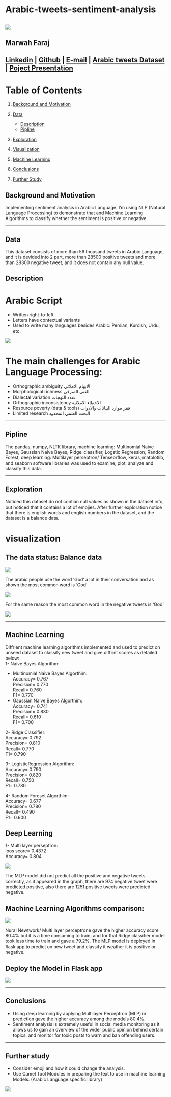 # Arabic-tweets-sentiment-analysis
![](image/presentation.jpg)
----
## Marwah Faraj<br>

[Linkedin](https://www.linkedin.com/in/marwah-faraj) | [Github](https://github.com/marwahfaraj) | [E-mail](marwah.faraj777@gmail.com) |
[Arabic tweets Dataset](https://www.kaggle.com/imranzaman5202/arabic-twitter-sentiment-analysis) |
[Poject Presentation](https://docs.google.com/presentation/d/1d0JpkFl4v2SmU5rNBB0BBUtDjkcjWBKW0OpI3TrwZPw/edit#slide=id.ge29597d775_0_1)
----
# Table of Contents
1. [Background and Motivation](#background-and-motivation)
2. [Data](#data)  
    - [Description](#description)
    - [Pipline](#pipline)  
   
5. [Exploration](#exploration)
6. [Visualization](#visualization)
7. [Machine Learning](#ml)
8. [Conclusions](#conclusions)
9. [Further Study](#further-study)

## Background and Motivation
Implementing sentiment analysis in Arabic Language. I’m using NLP (Natural Language Processing) to demonstrate that and Machine Learning Algorithms to classify whether the sentiment is positive or negative.

----
## Data
This dataset consists of more than 56 thousand tweets in Arabic Language, and it is devided into 2 part, more than 28500 positive tweets and more than 28300 negative tweet, and it does not contain any null value.



## Description
# Arabic Script
- Written right-to-left<br>
- Letters have contextual variants<br>
- Used to write many languages besides Arabic: Persian, Kurdish, Urdu, etc.<br>

![](image/arabic.png)

# The main challenges for Arabic Language Processing:
- Orthographic ambiguity                         الابهام  الاملائي<br>
- Morphological richness                           الغنى الصرفي<br>
- Dialectal variation                              تعدد اللهجات
- Orthographic inconsistency                     الاخطاء الاملائية
- Resource poverty (data & tools)    فقر موارد البيانات والادوات
- Limited research                         البحث العلمي المحدود


----
## Pipline
The pandas, numpy, NLTK library, machine learning: Multinomial Naive Bayes, Gaussian Naive Bayes, Ridge_classifier, Logstic Regression, Random Forest, deep learning: Multilayer perseptron/ Tenseorflow, keras,  matplotlib, and seaborn software libraries was used to examine, plot, analyze and classify this data.<br>

----
## Exploration
Noticed this dataset do not contian null values as shown in the dataset info, but noticed that it contains a lot of emojies. 
After further exploration notice that there is english words and english numbers in the dataset, and the dataset is a balance data.

# visualization
## The data status: Balance data

![](image/balance_data.jpg)

The arabic people use the word ‘God’ a lot in their conversation and as shown the most common word is ‘God’

![](image/postive_top_words.jpg)

For the same reason the most common word in the negative tweets is ‘God’

![](image/negative_top_words.jpg)

----
## Machine Learning
Diffrient machine learning algorithms implemented and used to predict on unseed dataset to classify new tweet and give diffrint scores as detailed below:<br>
1- Naive Bayes Algorithm:
- Multinomial Naive Bayes Algorthim: <br>
  Accuracy= 0.767<br>
  Precision= 0.770<br>
  Recall= 0.760<br>
  F1= 0.770<br>
- Gaussian Naive Bayes Algorthim: <br>
  Accuracy= 0.741<br>
  Precision= 0.830<br>
  Recall= 0.610<br>
  F1= 0.700<br>
  
 2- Ridge Classifier:<br>
   Accuracy= 0.792<br>
   Precision= 0.810<br>
   Recall= 0.770<br>
   F1= 0.790<br>
   
 3- LogisticRegression Algorithm:<br>
    Accuracy= 0.790<br>
    Precision= 0.820<br>
    Recall= 0.750<br>
    F1= 0.780<br>
    
 4- Random Foreset Algorthim:<br>
     Accuracy= 0.677<br>
     Precision= 0.780<br>
     Recall= 0.490<br>
     F1= 0.600<br>
     
  ## Deep Learning
  1- Multi layer perseptron:<br>
    loos score= 0.4372<br>
    Accuracy= 0.804<br>
   
   ![](image/mlp_cm.jpg)
   
 The MLP model did not predict all the positive and negative tweets correctly, as it appeared in the graph, there are 974 negative tweet were predicted positive, also there are 1251 positive tweets were predicted negative.  
 
 ## Machine Learning Algorithms comparison:
 
 ![](image/model_comparision.jpg)
 
 Nural Newtwork/ Multi layer perceptrone gave the higher accuracy score 80.4% but it is a time consuming to train, and for that Ridge classifier model took less time to train and gave a 79.2%.
 The MLP model is deployed in flask app to predict on new tweet and classify it weather it is positive or negative.

## Deploy the Model in Flask app

![](image/flask.jpg)

----
## Conclusions
- Using deep learning by applying Multilayer Perceptron (MLP) in prediction gave the higher accuracy among the models 80.4%.<br>
- Sentiment analysis is extremely useful in social media monitoring as it allows us to gain an overview of the wider public opinion behind certain topics, and monitor for toxic posts to warn and ban offending users.

  
----
## Further study
- Consider emoji and how it could change the analysis.
- Use Camel Tool Modules in preparing the text to use in machine learning Models. (Arabic Language specific library)

![](image/n_wordcloud.jpg)




 
 

    


